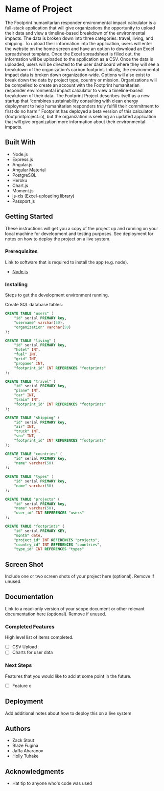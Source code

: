 # Name of Project

The Footprint humanitarian responder environmental impact calculator is a full-stack application that will give organizations the opportunity to upload their data and view a timeline-based breakdown of the environmental impacts.
The data is broken down into three categories: travel, living, and shipping. To upload their information into the application, users will enter the website on the home screen and have an option to download an Excel spreadsheet template. Once the Excel spreadsheet is filled out, the information will be uploaded to the application as a CSV.
Once the data is uploaded, users will be directed to the user dashboard where they will see a breakdown of the organization’s carbon footprint. Initially, the environmental impact data is broken down organization-wide. Options will also exist to break down the data by project type, country or mission. Organizations will be compelled to create an account with the Footprint humanitarian responder environmental impact calculator to view a timeline-based breakdown of their data.
The Footprint Project describes itself as a new startup that “combines sustainability consulting with clean energy deployment to help humanitarian responders truly fulfill their commitment to first do no harm.” Footprint has deployed a beta version of this calculator (footprintproject.io), but the organization is seeking an updated application that will give organization more information about their environmental impacts.


## Built With

* Node.js
* Express.js
* Angular.js
* Angular Material
* PostgreSQL
* Heroku
* Chart.js
* Moment.js
* js-xls (Excel-uploading library)
* Passport.js

## Getting Started

These instructions will get you a copy of the project up and running on your local machine for development and testing purposes. See deployment for notes on how to deploy the project on a live system.

### Prerequisites

Link to software that is required to install the app (e.g. node).

- [Node.js](https://nodejs.org/en/)

### Installing

Steps to get the development environment running.

Create SQL database tables:
```sql
CREATE TABLE "users" (
    "id" serial PRIMARY key,
    "username" varchar(50),
    "organization" varchar(50)
);

CREATE TABLE "living" (
    "id" serial PRIMARY key,
    "hotel" INT,
    "fuel" INT,
    "grid" INT,
    "propane" INT,
    "footprint_id" INT REFERENCES "footprints"
);

CREATE TABLE "travel" (
    "id" serial PRIMARY key,
    "plane" INT,
    "car" INT,
    "train" INT,
    "footprint_id" INT REFERENCES "footprints"
);

CREATE TABLE "shipping" (
    "id" serial PRIMARY key,
    "air" INT,
    "truck" INT,
    "sea" INT,
    "footprint_id" INT REFERENCES "footprints"
);

CREATE TABLE "countries" (
    "id" serial PRIMARY key,
    "name" varchar(50)
);
    
CREATE TABLE "types" (
    "id" serial PRIMARY key,
    "name" varchar(50)
);

CREATE TABLE "projects" (
    "id" serial PRIMARY key,
    "name" varchar(50),
    "user_id" INT REFERENCES "users"
);    

CREATE TABLE "footprints" (
    "id" serial PRIMARY KEY,
    "month" date,
    "project_id" INT REFERENCES "projects",
    "country_id" INT REFERENCES "countries",
    "type_id" INT REFERENCES "types"
```

## Screen Shot

Include one or two screen shots of your project here (optional). Remove if unused.

## Documentation

Link to a read-only version of your scope document or other relevant documentation here (optional). Remove if unused.

### Completed Features

High level list of items completed.

- [ ] CSV Upload
- [ ] Charts for user data

### Next Steps

Features that you would like to add at some point in the future.

- [ ] Feature c

## Deployment

Add additional notes about how to deploy this on a live system

## Authors

* Zack Stout
* Blaze Fugina
* Jaffa Aharanov
* Holly Tuhake


## Acknowledgments

* Hat tip to anyone who's code was used
